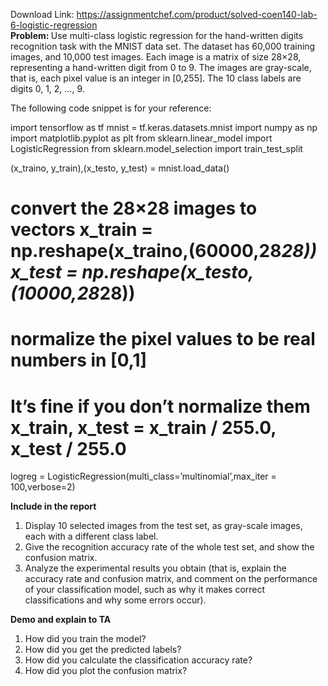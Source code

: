 Download Link: https://assignmentchef.com/product/solved-coen140-lab-6-logistic-regression
<br>
<strong>Problem: </strong>Use multi-class logistic regression for the hand-written digits recognition task with the MNIST data set. The dataset has 60,000 training images, and 10,000 test images. Each image is a matrix of size 28×28, representing a hand-written digit from 0 to 9. The images are gray-scale, that is, each pixel value is an integer in [0,255]. The 10 class labels are digits 0, 1, 2, …, 9.

The following code snippet is for your reference:

import tensorflow as tf mnist = tf.keras.datasets.mnist import numpy as np import matplotlib.pyplot as plt from sklearn.linear_model import LogisticRegression from sklearn.model_selection import train_test_split




(x_traino, y_train),(x_testo, y_test) = mnist.load_data()

# convert the 28×28 images to vectors x_train = np.reshape(x_traino,(60000,28*28)) x_test = np.reshape(x_testo,(10000,28*28))

# normalize the pixel values to be real numbers in [0,1]

# It’s fine if you don’t normalize them x_train, x_test = x_train / 255.0, x_test / 255.0

logreg = LogisticRegression(multi_class=’multinomial’,max_iter = 100,verbose=2)




<strong>Include in the report </strong>

<ol>

 <li>Display 10 selected images from the test set, as gray-scale images, each with a different class label.</li>

 <li>Give the recognition accuracy rate of the whole test set, and show the confusion matrix.</li>

 <li>Analyze the experimental results you obtain (that is, explain the accuracy rate and confusion matrix, and comment on the performance of your classification model, such as why it makes correct classifications and why some errors occur).</li>

</ol>

<strong>Demo and explain to TA</strong>

<ol>

 <li>How did you train the model?</li>

 <li>How did you get the predicted labels?</li>

 <li>How did you calculate the classification accuracy rate?</li>

 <li>How did you plot the confusion matrix?</li>

</ol>

<strong> </strong>


